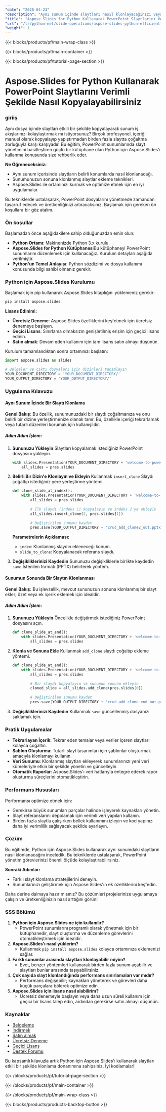 ```yaml
---
"date": "2025-04-23"
"description": "Aynı sunum içinde slaytları nasıl klonlayacağınızı veya Aspose.Slides for Python kullanarak nasıl ekleyeceğinizi öğrenin. Bu kolay takip edilebilir kılavuzla iş akışınızı kolaylaştırın ve üretkenliğinizi artırın."
"title": "Aspose.Slides for Python Kullanarak PowerPoint Slaytlarını Verimli Şekilde Nasıl Kopyalayabilirsiniz"
"url": "/tr/python-net/slide-operations/aspose-slides-python-efficient-slide-cloning/"
"weight": 1
---
```


{{< blocks/products/pf/main-wrap-class >}}

{{< blocks/products/pf/main-container >}}

{{< blocks/products/pf/tutorial-page-section >}}
# Aspose.Slides for Python Kullanarak PowerPoint Slaytlarını Verimli Şekilde Nasıl Kopyalayabilirsiniz

### giriiş

Aynı dosya içinde slaytları etkili bir şekilde kopyalayarak sunum iş akışlarınızı kolaylaştırmak mı istiyorsunuz? Birçok profesyonel, içeriği manuel olarak kopyalayıp yapıştırmadan birden fazla slaytta çoğaltma zorluğuyla karşı karşıyadır. Bu eğitim, PowerPoint sunumlarında slayt yönetimini basitleştiren güçlü bir kütüphane olan Python için Aspose.Slides'ı kullanma konusunda size rehberlik eder.

**Ne Öğreneceksiniz:**
- Aynı sunum içerisinde slaytların belirli konumlarda nasıl klonlanacağı.
- Sunumunuzun sonuna klonlanmış slaytlar ekleme teknikleri.
- Aspose.Slides ile ortamınızı kurmak ve optimize etmek için en iyi uygulamalar.

Bu tekniklerde ustalaşarak, PowerPoint dosyalarını yönetmede zamandan tasarruf edecek ve üretkenliğinizi artıracaksınız. Başlamak için gereken ön koşullara bir göz atalım.

### Ön koşullar

Başlamadan önce aşağıdakilere sahip olduğunuzdan emin olun:
- **Python Ortamı**: Makinenizde Python 3.x kurulu.
- **Aspose.Slides for Python Kütüphanesi**Bu kütüphaneyi PowerPoint sunumlarını düzenlemek için kullanacağız. Kurulum detayları aşağıda verilmiştir.
- **Python'un Temel Anlayışı**: Python sözdizimi ve dosya kullanımı konusunda bilgi sahibi olmanız gerekir.

### Python için Aspose.Slides Kurulumu

Başlamak için pip kullanarak Aspose.Slides kitaplığını yüklemeniz gerekir:

```bash
pip install aspose.slides
```

**Lisans Edinimi:**
- **Ücretsiz Deneme**: Aspose.Slides özelliklerini keşfetmek için ücretsiz denemeye başlayın.
- **Geçici Lisans**: Sınırlama olmaksızın genişletilmiş erişim için geçici lisans edinin.
- **Satın almak**: Devam eden kullanım için tam lisans satın almayı düşünün.

Kurulum tamamlandıktan sonra ortamınızı başlatın:

```python
import aspose.slides as slides

# Belgeler ve çıktı dosyaları için dizinleri tanımlayın
YOUR_DOCUMENT_DIRECTORY = 'YOUR_DOCUMENT_DIRECTORY/'
YOUR_OUTPUT_DIRECTORY = 'YOUR_OUTPUT_DIRECTORY/'
```

### Uygulama Kılavuzu

#### Aynı Sunum İçinde Bir Slaytı Klonlama

**Genel Bakış:**
Bu özellik, sunumunuzdaki bir slaydı çoğaltmanıza ve onu belirli bir dizine yerleştirmenize olanak tanır. Bu, özellikle içeriği tekrarlamak veya tutarlı düzenleri korumak için kullanışlıdır.

##### Adım Adım İşlem:

1. **Sununuzu Yükleyin**
   Slaytları kopyalamak istediğiniz PowerPoint dosyasını yükleyin.
   
   ```python
   with slides.Presentation(YOUR_DOCUMENT_DIRECTORY + 'welcome-to-powerpoint.pptx') as pres:
       all_slides = pres.slides
   ```

2. **Belirli Bir Dizin'e Klonlayın ve Ekleyin**
   Kullanmak `insert_clone` Slaydı çoğaltıp istediğiniz yere yerleştirme yöntemi.
   
   ```python
   def clone_slide_at_index():
       with slides.Presentation(YOUR_DOCUMENT_DIRECTORY + 'welcome-to-powerpoint.pptx') as pres:
           all_slides = pres.slides
            
           # İlk slaydı (indeks 1) kopyalayın ve indeks 2'ye ekleyin
           all_slides.insert_clone(2, pres.slides[1])
            
           # Değiştirilen sunumu kaydet
           pres.save(YOUR_OUTPUT_DIRECTORY + 'crud_add_clone2_out.pptx', slides.export.SaveFormat.PPTX)
   ```

   **Parametrelerin Açıklaması:**
   - `index`: Klonlanmış slaydın ekleneceği konum.
   - `slide_to_clone`: Kopyalanacak referans slaydı.

3. **Değişikliklerinizi Kaydedin**
   Sununuzu değişikliklerle birlikte kaydedin `save` İstenilen formatı (PPTX) belirterek yöntem.

#### Sunumun Sonunda Bir Slaytın Klonlanması

**Genel Bakış:**
Bu işlevsellik, mevcut sununuzun sonuna klonlanmış bir slayt ekler; özet veya ek içerik eklemek için idealdir.

##### Adım Adım İşlem:

1. **Sununuzu Yükleyin**
   Öncelikle değiştirmek istediğiniz PowerPoint dosyasını açın.
   
   ```python
   def clone_slide_at_end():
       with slides.Presentation(YOUR_DOCUMENT_DIRECTORY + 'welcome-to-powerpoint.pptx') as pres:
           all_slides = pres.slides
   ```

2. **Klonla ve Sonuna Ekle**
   Kullanmak `add_clone` slaydı çoğaltıp ekleme yöntemi.
   
   ```python
   def clone_slide_at_end():
       with slides.Presentation(YOUR_DOCUMENT_DIRECTORY + 'welcome-to-powerpoint.pptx') as pres:
           all_slides = pres.slides
            
           # Bir slaydı kopyalayın ve sunumun sonuna ekleyin
           cloned_slide = all_slides.add_clone(pres.slides[0])
            
           # Değiştirilen sunumu kaydet
           pres.save(YOUR_OUTPUT_DIRECTORY + 'crud_add_clone_end_out.pptx', slides.export.SaveFormat.PPTX)
   ```

3. **Değişikliklerinizi Kaydedin**
   Kullanmak `save` güncellenmiş dosyanızı saklamak için.

### Pratik Uygulamalar
- **Tekrarlayan İçerik**: Tekrar eden temalar veya veriler içeren slaytları kolayca çoğaltın.
- **Şablon Oluşturma**: Tutarlı slayt tasarımları için şablonlar oluşturmak amacıyla klonlamayı kullanın.
- **Veri Sunumu**: Klonlanmış slaytları ekleyerek sunumlarınızı yeni veri kümeleriyle etkin bir şekilde yönetin ve güncelleyin.
- **Otomatik Raporlar**: Aspose.Slides'ı veri hatlarıyla entegre ederek rapor oluşturma süreçlerini otomatikleştirin.

### Performans Hususları
Performansı optimize etmek için:
- Gerekirse büyük sunumları parçalar halinde işleyerek kaynakları yönetin.
- Slayt referanslarını depolamak için verimli veri yapıları kullanın.
- Birden fazla slaytla çalışırken bellek kullanımını izleyin ve kod yapınızı daha iyi verimlilik sağlayacak şekilde ayarlayın.

### Çözüm
Bu eğitimde, Python için Aspose.Slides kullanarak aynı sunumdaki slaytların nasıl klonlanacağını inceledik. Bu tekniklerde ustalaşarak, PowerPoint yönetim görevlerinizi önemli ölçüde kolaylaştırabilirsiniz. 

**Sonraki Adımlar:**
- Farklı slayt klonlama stratejilerini deneyin.
- Sunumlarınızı geliştirmek için Aspose.Slides'ın ek özelliklerini keşfedin.

Daha derine dalmaya hazır mısınız? Bu çözümleri projelerinize uygulamaya çalışın ve üretkenliğinizin nasıl arttığını görün!

### SSS Bölümü
1. **Python için Aspose.Slides ne için kullanılır?**
   - PowerPoint sunumlarını programlı olarak yönetmek için bir kütüphanedir, slayt oluşturma ve düzenleme görevlerini otomatikleştirmek için idealdir.
2. **Aspose.Slides'ı nasıl yüklerim?**
   - Kullanmak `pip install aspose.slides` kolayca ortamınıza eklemenizi sağlar.
3. **Farklı sunumlar arasında slaytları klonlayabilir miyim?**
   - Evet, benzer yöntemleri kullanarak birden fazla sunum açabilir ve slaytları bunlar arasında taşıyabilirsiniz.
4. **Çok sayıda slayt klonlandığında performans sınırlamaları var mıdır?**
   - Performans değişebilir; kaynakları yöneterek ve görevleri daha küçük parçalara bölerek optimize edin.
5. **Aspose.Slides için lisans nasıl alabilirim?**
   - Ücretsiz denemeyle başlayın veya daha uzun süreli kullanım için geçici bir lisans talep edin, ardından gerekirse satın almayı düşünün.

### Kaynaklar
- [Belgeleme](https://reference.aspose.com/slides/python-net/)
- [İndirmek](https://releases.aspose.com/slides/python-net/)
- [Satın almak](https://purchase.aspose.com/buy)
- [Ücretsiz Deneme](https://releases.aspose.com/slides/python-net/)
- [Geçici Lisans](https://purchase.aspose.com/temporary-license/)
- [Destek Forumu](https://forum.aspose.com/c/slides/11)

Bu kapsamlı kılavuzla artık Python için Aspose.Slides'ı kullanarak slaytları etkili bir şekilde klonlama donanımına sahipsiniz. İyi kodlamalar!

{{< /blocks/products/pf/tutorial-page-section >}}

{{< /blocks/products/pf/main-container >}}

{{< /blocks/products/pf/main-wrap-class >}}

{{< blocks/products/products-backtop-button >}}